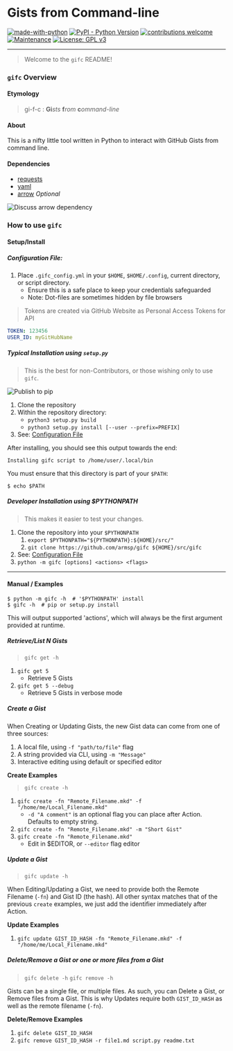 # Gists from Command-line

[![made-with-python](https://img.shields.io/badge/Made%20with-Python-1f425f.svg)](https://www.python.org/)
[![PyPI - Python Version](https://img.shields.io/pypi/pyversions/Django.svg)](https://www.python.org/)
[![contributions welcome](https://img.shields.io/badge/contributions-welcome-brightgreen.svg?style=flat)](https://github.com/armsp/gifc/issues)
[![Maintenance](https://img.shields.io/badge/Maintained%3F-yes-green.svg)](https://github.com/armsp/disradicator/graphs/commit-activity)
[![License: GPL v3](https://img.shields.io/badge/License-GPL%20v3-blue.svg)](https://www.gnu.org/licenses/gpl-3.0)

------

> Welcome to the `gifc` README!

### `gifc` Overview
#### Etymology

> gi-f-c : **Gi**_sts_ **f**_rom_ **c**_ommand-line_

#### About
This is a nifty little tool written in Python to interact with GitHub Gists from command line.

#### Dependencies

* [requests](http://docs.python-requests.org/en/master/)
* [yaml](https://pyyaml.org/)
* [arrow](https://arrow.readthedocs.io/en/latest/) *Optional*

![Discuss arrow dependency](https://img.shields.io/badge/TODO-Discuss%20arrow%20dependency-lightgrey.svg)

### How to use `gifc`
#### Setup/Install
##### Configuration File:

1. Place `.gifc_config.yml` in your `$HOME`, `$HOME/.config`, current directory, or script directory.
    * Ensure this is a safe place to keep your credentials safeguarded
    * Note: Dot-files are sometimes hidden by file browsers

> Tokens are created via GitHub Website as Personal Access Tokens for API

```yaml
TOKEN: 123456
USER_ID: myGitHubName
```

##### Typical Installation using `setup.py`

> This is the best for non-Contributors, or those wishing only to use `gifc`.

![Publish to pip](https://img.shields.io/badge/TODO-Publish%20to%20pip-lightgrey.svg)

1. Clone the repository
1. Within the repository directory:
    * `python3 setup.py build`
    * `python3 setup.py install [--user --prefix=PREFIX]`
1. See: [Configuration File](Configuration-File)

After installing, you should see this output towards the end:

    Installing gifc script to /home/user/.local/bin

You must ensure that this directory is part of your `$PATH`:

    $ echo $PATH


##### Developer Installation using $PYTHONPATH

> This makes it easier to test your changes.

1. Clone the repository into your `$PYTHONPATH`
    1. `export $PYTHONPATH="${PYTHONPATH}:${HOME}/src/"`
    1. `git clone https://github.com/armsp/gifc ${HOME}/src/gifc`
1. See: [Configuration File](configuration-fileConfiguration-File)
1. `python -m gifc [options] <actions> <flags>`


------
#### Manual / Examples

    $ python -m gifc -h  # '$PYTHONPATH' install
    $ gifc -h  # pip or setup.py install

This will output supported 'actions', which will always be the first argument provided at runtime.

##### Retrieve/List N Gists

> `gifc get -h`

1. `gifc get 5`
    * Retrieve 5 Gists
1. `gifc get 5 --debug`
    * Retrieve 5 Gists in verbose mode

##### Create a Gist

When Creating or Updating Gists, the new Gist data can come from one of three sources:

1. A local file, using `-f "path/to/file"` flag
1. A string provided via CLI, using `-m "Message"`
1. Interactive editing using default or specified editor

**Create Examples**

> `gifc create -h`

1. `gifc create -fn "Remote_Filename.mkd" -f "/home/me/Local_Filename.mkd"`
    * `-d "A comment"` is an optional flag you can place after Action.  Defaults to empty string.
1. `gifc create -fn "Remote_Filename.mkd" -m "Short Gist"`
1. `gifc create -fn "Remote_Filename.mkd"`
    * Edit in $EDITOR, or `--editor` flag editor

##### Update a Gist

> `gifc update -h`

When Editing/Updating a Gist, we need to provide both the Remote Filename (`-fn`) and Gist ID (the hash).
All other syntax matches that of the previous `create` examples, we just add the identifier immediately after Action.

**Update Examples**

1. `gifc update GIST_ID_HASH -fn "Remote_Filename.mkd" -f "/home/me/Local_Filename.mkd"`

##### Delete/Remove a Gist or one or more files from a Gist

> `gifc delete -h`
> `gifc remove -h`

Gists can be a single file, or multiple files.  As such, you can Delete a Gist, or Remove files from a Gist.
This is why Updates require both `GIST_ID_HASH` as well as the remote filename (`-fn`).

**Delete/Remove Examples**

1. `gifc delete GIST_ID_HASH`
1. `gifc remove GIST_ID_HASH -r file1.md script.py readme.txt`

